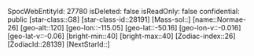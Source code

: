 ﻿---
location: [-50.16,-115.05,120]
type: Station
tags:
- astro/Star

---
SpocWebEntityId: 27780
isDeleted: false
isReadOnly: false
confidential: public
[star-class::G8]
[star-class-id::28191]
[Mass-sol::]
[name::Normae-26]
[geo-alt::120]
[geo-lon::-115.05]
[geo-lat::-50.16]
[geo-lon-v::-0.016]
[geo-lat-v::-0.06]
[bright-min::40]
[bright-max::40]
[Zodiac-index::26]
[ZodiacId::28139]
[NextStarId::]

